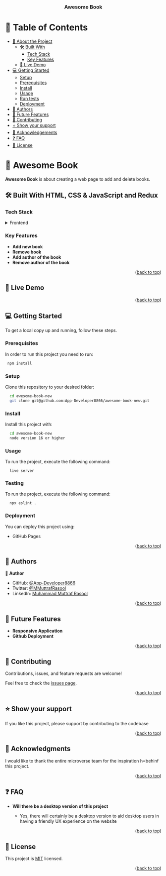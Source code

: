 

<a name="readme-top"></a>

<div align="center">

  <h3><b>Awesome Book</b></h3>

</div>

# 📗 Table of Contents

- [📖 About the Project](#about-project)
  - [🛠 Built With](#built-with)
    - [Tech Stack](#tech-stack)
    - [Key Features](#key-features)
  - [🚀 Live Demo](#live-demo)
- [💻 Getting Started](#getting-started)
  - [Setup](#setup)
  - [Prerequisites](#prerequisites)
  - [Install](#install)
  - [Usage](#usage)
  - [Run tests](#run-tests)
  - [Deployment](#triangular_flag_on_post-deployment)
- [👥 Authors](#authors)
- [🔭 Future Features](#future-features)
- [🤝 Contributing](#contributing)
- [⭐️ Show your support](#support)
- [🙏 Acknowledgements](#acknowledgements)
- [❓ FAQ](#faq)
- [📝 License](#license)

# 📖 Awesome Book<a name="about-project"></a>

**Awesome Book** is about creating a web page to add and delete books.
## 🛠 Built With <a name="built-with"> HTML, CSS & JavaScript and Redux</a>

### Tech Stack <a name="tech-stack"></a>

<details>
  <summary>Frontend</summary>
  <ul>
    <li>HTML</li>
    <li>CSS</li>
    <li>JavaScript</li>
  </ul>
</details>


### Key Features <a name="key-features"></a>

- **Add new book**
- **Remove book**
- **Add author of the book**
- **Remove author of the book**

<p align="right">(<a href="#readme-top">back to top</a>)</p>


## 🚀 Live Demo <a name="coming soon"></a>


<p align="right">(<a href="#readme-top">back to top</a>)</p>


## 💻 Getting Started <a name="getting-started"></a>

To get a local copy up and running, follow these steps.

### Prerequisites

In order to run this project you need to run:


```sh
 npm install
```


### Setup

Clone this repository to your desired folder:


```sh
  cd awesome-book-new
  git clone git@github.com:App-Developer8866/awesome-book-new.git
```

### Install

Install this project with:



```sh
  cd awesome-book-new
  node version 16 or higher
```


### Usage

To run the project, execute the following command:


```
  live server
```

### Testing

To run the project, execute the following command:

```
  npx eslint .
```

### Deployment

You can deploy this project using:

- GitHub Pages


<p align="right">(<a href="#readme-top">back to top</a>)</p>

## 👥 Authors <a name="authors"></a>

👤 **Author**

- GitHub: [@App-Developer8866](https://github.com/App-Developer8866/)
- Twitter: [@MMuttrafRasool](https://twitter.com/MMuttrafRasool)
- LinkedIn: [Muhammad Muttraf Rasool](https://www.linkedin.com/in/muhammad-muttraf-rasool-421819202)


<p align="right">(<a href="#readme-top">back to top</a>)</p>


## 🔭 Future Features <a name="future-features"></a>

- **Responsive Application**
- **Github Deployment**

<p align="right">(<a href="#readme-top">back to top</a>)</p>


## 🤝 Contributing <a name="contributing"></a>

Contributions, issues, and feature requests are welcome!

Feel free to check the [issues page](../../issues/).

<p align="right">(<a href="#readme-top">back to top</a>)</p>


## ⭐️ Show your support <a name="support"></a>

If you like this project, please support by contributing to the codebase

<p align="right">(<a href="#readme-top">back to top</a>)</p>

## 🙏 Acknowledgments <a name="acknowledgements"></a>

I would like to thank the entire microverse team for the inspiration h=behinf this project.

<p align="right">(<a href="#readme-top">back to top</a>)</p>

## ❓ FAQ <a name="faq"></a>

- **Will there be a desktop version of this project**

  - Yes, there will certainly be a desktop version to aid desktop users in having a friendly UX experience on the website


<p align="right">(<a href="#readme-top">back to top</a>)</p>


## 📝 License <a name="license"></a>

This project is [MIT](./LICENSE) licensed.


<p align="right">(<a href="#readme-top">back to top</a>)</p>
